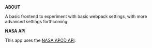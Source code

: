 **ABOUT**

A basic frontend to experiment with basic webpack settings, with more advanced settings forthcoming.

**NASA API**

This app uses the [NASA APOD API](https://api.nasa.gov/index.html#getting-started).